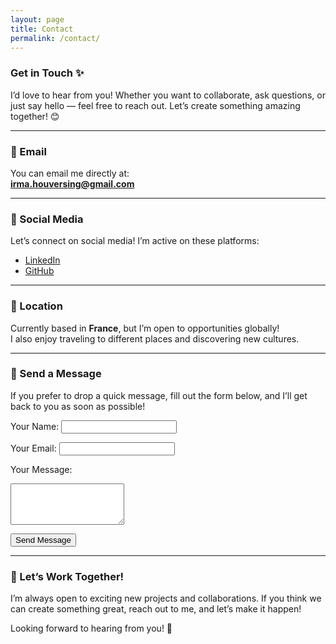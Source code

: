 ```yaml
---
layout: page
title: Contact
permalink: /contact/
---
```


### Get in Touch ✨

I’d love to hear from you! Whether you want to collaborate, ask questions, or just say hello — feel free to reach out. Let’s create something amazing together! 😊

---

### 📧 Email

You can email me directly at:  
**[irma.houversing@gmail.com](mailto:irma.houversing@gmail.com)**

---

### 📱 Social Media

Let’s connect on social media! I’m active on these platforms:

- [LinkedIn](https://www.linkedin.com/in/irma-hs)  
- [GitHub](https://github.com/irmahs)  

---

### 📍 Location

Currently based in **France**, but I’m open to opportunities globally!  
I also enjoy traveling to different places and discovering new cultures.

---

### 💬 Send a Message

If you prefer to drop a quick message, fill out the form below, and I’ll get back to you as soon as possible!

<form action="https://formspree.io/f/{form_id}" method="POST">
  <label for="name">Your Name:</label>
  <input type="text" id="name" name="name" required>
  
  <label for="email">Your Email:</label>
  <input type="email" id="email" name="email" required>
  
  <label for="message">Your Message:</label>
  <textarea id="message" name="message" rows="4" required></textarea>
  
  <button type="submit">Send Message</button>
</form>

---

### 🌟 Let’s Work Together!

I’m always open to exciting new projects and collaborations. If you think we can create something great, reach out to me, and let’s make it happen!

Looking forward to hearing from you! 💬
